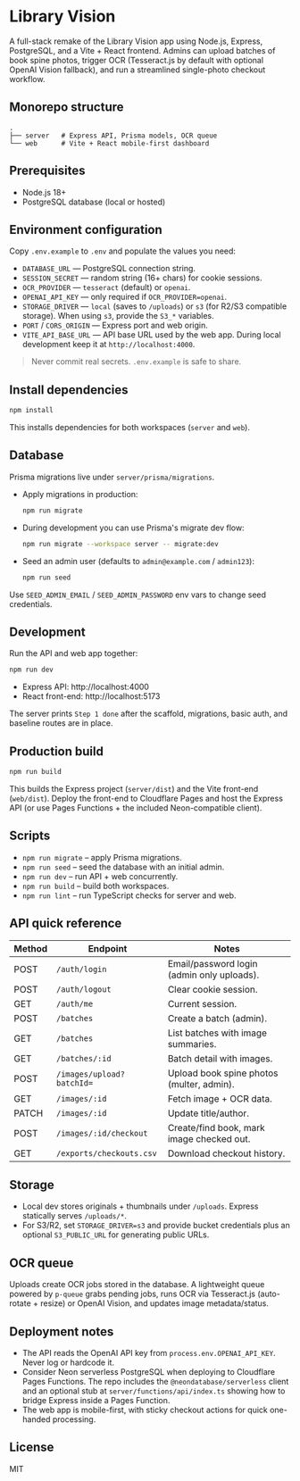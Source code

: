 # Library Vision

A full-stack remake of the Library Vision app using Node.js, Express, PostgreSQL, and a Vite + React frontend. Admins can upload batches of book spine photos, trigger OCR (Tesseract.js by default with optional OpenAI Vision fallback), and run a streamlined single-photo checkout workflow.

## Monorepo structure

```
.
├── server   # Express API, Prisma models, OCR queue
└── web      # Vite + React mobile-first dashboard
```

## Prerequisites

- Node.js 18+
- PostgreSQL database (local or hosted)

## Environment configuration

Copy `.env.example` to `.env` and populate the values you need:

- `DATABASE_URL` — PostgreSQL connection string.
- `SESSION_SECRET` — random string (16+ chars) for cookie sessions.
- `OCR_PROVIDER` — `tesseract` (default) or `openai`.
- `OPENAI_API_KEY` — only required if `OCR_PROVIDER=openai`.
- `STORAGE_DRIVER` — `local` (saves to `/uploads`) or `s3` (for R2/S3 compatible storage). When using `s3`, provide the `S3_*` variables.
- `PORT` / `CORS_ORIGIN` — Express port and web origin.
- `VITE_API_BASE_URL` — API base URL used by the web app. During local development keep it at `http://localhost:4000`.

> Never commit real secrets. `.env.example` is safe to share.

## Install dependencies

```bash
npm install
```

This installs dependencies for both workspaces (`server` and `web`).

## Database

Prisma migrations live under `server/prisma/migrations`.

- Apply migrations in production:

  ```bash
  npm run migrate
  ```

- During development you can use Prisma's migrate dev flow:

  ```bash
  npm run migrate --workspace server -- migrate:dev
  ```

- Seed an admin user (defaults to `admin@example.com` / `admin123`):

  ```bash
  npm run seed
  ```

Use `SEED_ADMIN_EMAIL` / `SEED_ADMIN_PASSWORD` env vars to change seed credentials.

## Development

Run the API and web app together:

```bash
npm run dev
```

- Express API: http://localhost:4000
- React front-end: http://localhost:5173

The server prints `Step 1 done` after the scaffold, migrations, basic auth, and baseline routes are in place.

## Production build

```bash
npm run build
```

This builds the Express project (`server/dist`) and the Vite front-end (`web/dist`). Deploy the front-end to Cloudflare Pages and host the Express API (or use Pages Functions + the included Neon-compatible client).

## Scripts

- `npm run migrate` – apply Prisma migrations.
- `npm run seed` – seed the database with an initial admin.
- `npm run dev` – run API + web concurrently.
- `npm run build` – build both workspaces.
- `npm run lint` – run TypeScript checks for server and web.

## API quick reference

| Method | Endpoint | Notes |
| ------ | -------- | ----- |
| POST | `/auth/login` | Email/password login (admin only uploads).
| POST | `/auth/logout` | Clear cookie session.
| GET | `/auth/me` | Current session.
| POST | `/batches` | Create a batch (admin).
| GET | `/batches` | List batches with image summaries.
| GET | `/batches/:id` | Batch detail with images.
| POST | `/images/upload?batchId=` | Upload book spine photos (multer, admin).
| GET | `/images/:id` | Fetch image + OCR data.
| PATCH | `/images/:id` | Update title/author.
| POST | `/images/:id/checkout` | Create/find book, mark image checked out.
| GET | `/exports/checkouts.csv` | Download checkout history.

## Storage

- Local dev stores originals + thumbnails under `/uploads`. Express statically serves `/uploads/*`.
- For S3/R2, set `STORAGE_DRIVER=s3` and provide bucket credentials plus an optional `S3_PUBLIC_URL` for generating public URLs.

## OCR queue

Uploads create OCR jobs stored in the database. A lightweight queue powered by `p-queue` grabs pending jobs, runs OCR via Tesseract.js (auto-rotate + resize) or OpenAI Vision, and updates image metadata/status.

## Deployment notes

- The API reads the OpenAI API key from `process.env.OPENAI_API_KEY`. Never log or hardcode it.
- Consider Neon serverless PostgreSQL when deploying to Cloudflare Pages Functions. The repo includes the `@neondatabase/serverless` client and an optional stub at `server/functions/api/index.ts` showing how to bridge Express inside a Pages Function.
- The web app is mobile-first, with sticky checkout actions for quick one-handed processing.

## License

MIT
